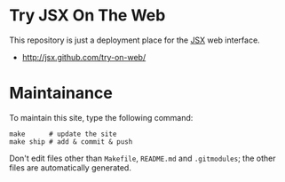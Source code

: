 # Try JSX On The Web

This repository is just a deployment place for the [JSX](http://github.com/jsx/JSX/) web interface.

* http://jsx.github.com/try-on-web/

# Maintainance

To maintain this site, type the following command:

    make      # update the site
    make ship # add & commit & push

Don't edit files other than `Makefile`, `README.md` and `.gitmodules`; the other files are automatically generated.


